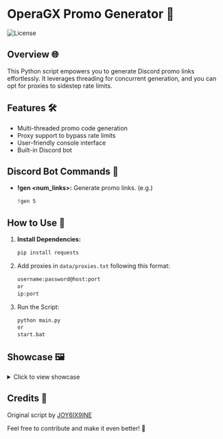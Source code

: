 # OperaGX Promo Generator 🚀

![License](https://img.shields.io/badge/license-MIT-blue)

## Overview 🌐

This Python script empowers you to generate Discord promo links effortlessly. It leverages threading for concurrent generation, and you can opt for proxies to sidestep rate limits.

## Features 🛠️

- Multi-threaded promo code generation
- Proxy support to bypass rate limits
- User-friendly console interface
- Built-in Discord bot

## Discord Bot Commands 🤖

- **!gen <num_links>:** Generate promo links. (e.g.)
   ```bash
   !gen 5
   ```

## How to Use 🚀

1. **Install Dependencies:**
   ```bash
   pip install requests
   ```
2. Add proxies in `data/proxies.txt` following this format:
   ```bash
   username:password@host:port
   or 
   ip:port
   ```
3. Run the Script:
   ```bash
   python main.py
   or 
   start.bat
   ```
## Showcase 🖼️
<details>
<summary>Click to view showcase</summary>
### In Progress
   
![In Progress Promo](showcase/Progress.png)
### Finished Promo

![Finished Promo](showcase/Finished.png)

</details>


## Credits 👏
Original script by [JOY6IX9INE](https://github.com/JOY6IX9INE/)

Feel free to contribute and make it even better! 🚀
